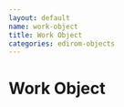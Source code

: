```yaml
---
layout: default
name: work-object
title: Work Object
categories: edirom-objects
---
```


# Work Object

